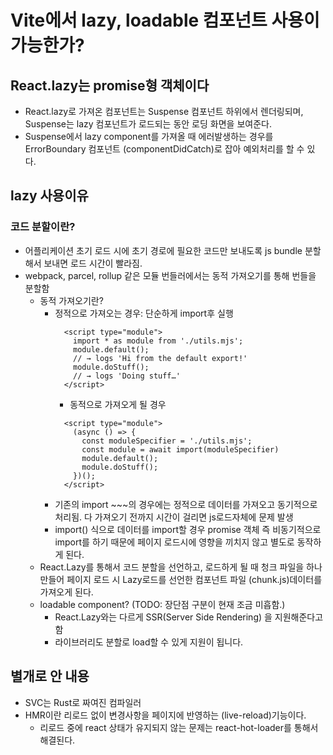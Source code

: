 # Vite에서 lazy, loadable 컴포넌트 사용이 가능한가?

## React.lazy는 promise형 객체이다

- React.lazy로 가져온 컴포넌트는 Suspense 컴포넌트 하위에서 렌더링되며, Suspense는 lazy 컴포넌트가 로드되는 동안 로딩 화면을 보여준다.
- Suspense에서 lazy component를 가져올 때 에러발생하는 경우를 ErrorBoundary 컴포넌트 (componentDidCatch)로 잡아 예외처리를 할 수 있다.

## lazy 사용이유

### 코드 분할이란?

- 어플리케이션 초기 로드 시에 초기 경로에 필요한 코드만 보내도록 js bundle 분할해서 보내면 로드 시간이 빨라짐.
- webpack, parcel, rollup 같은 모듈 번들러에서는 동적 가져오기를 통해 번들을 분할함
  - 동적 가져오기란?
    - 정적으로 가져오는 경우: 단순하게 import후 실행
      ```
        <script type="module">
          import * as module from './utils.mjs';
          module.default();
          // → logs 'Hi from the default export!'
          module.doStuff();
          // → logs 'Doing stuff…'
        </script>
      ```
      - 동적으로 가져오게 될 경우
      ```
        <script type="module">
          (async () => {
            const moduleSpecifier = './utils.mjs';
            const module = await import(moduleSpecifier)
            module.default();
            module.doStuff();
          })();
        </script>
      ```
    - 기존의 import ~~~의 경우에는 정적으로 데이터를 가져오고 동기적으로 처리됨. 다 가져오기 전까지 시간이 걸리면 js로드자체에 문제 발생
    - import() 식으로 데이터를 import할 경우 promise 객체 즉 비동기적으로 import를 하기 때문에 페이지 로드시에 영향을 끼치지 않고 별도로 동작하게 된다.
  - React.Lazy를 통해서 코드 분할을 선언하고, 로드하게 될 때 청크 파일을 하나 만들어 페이지 로드 시 Lazy로드를 선언한 컴포넌트 파일 (chunk.js)데이터를 가져오게 된다.
  - loadable component? (TODO: 장단점 구분이 현재 조금 미흡함.)
    - React.Lazy와는 다르게 SSR(Server Side Rendering) 을 지원해준다고 함
    - 라이브러리도 분할로 load할 수 있게 지원이 됩니다.

## 별개로 안 내용

- SVC는 Rust로 짜여진 컴파일러
- HMR이란 리로드 없이 변경사항을 페이지에 반영하는 (live-reload)기능이다.
  - 리로드 중에 react 상태가 유지되지 않는 문제는 react-hot-loader를 통해서 해결된다.
